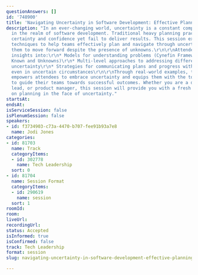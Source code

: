 ```yaml
---
questionAnswers: []
id: '748900'
title: 'Navigating Uncertainty in Software Development: Effective Planning Techniques'
description: "In an ever-changing world, uncertainty is a constant companion, especially
  in the realm of software development. Traditional heavy planning practices promise
  certainty and confidence yet fail to deliver results. This session explores practical
  techniques to help teams effectively plan and navigate through uncertainty, enabling
  them to move forward despite the presence of unknowns.\r\n\r\nAttendees will gain
  insights into:\r\n* Models for understanding problems (Cynefin Framework, and Rumsfeld's
  Known and Unknowns)\r\n* Multi-level approaches to addressing different types of
  uncertainty\r\n* Strategies for communicating plans and progress with confidence,
  even in uncertain circumstances\r\n\r\nThrough real-world examples, this session
  empowers attendees to embrace uncertainty and equips them with the tools necessary
  to guide their teams towards successful outcomes. Whether you are a developer, team
  lead, or product manager, this session will provide you with a fresh perspective
  on planning in the face of uncertainty."
startsAt:
endsAt:
isServiceSession: false
isPlenumSession: false
speakers:
- id: f3734903-c73a-4470-b707-fee91b93a7e8
  name: Jodi Jones
categories:
- id: 81703
  name: Track
  categoryItems:
  - id: 302778
    name: Tech Leadership
  sort: 0
- id: 81704
  name: Session Format
  categoryItems:
  - id: 290619
    name: session
  sort: 1
roomId:
room:
liveUrl:
recordingUrl:
status: Accepted
isInformed: true
isConfirmed: false
track: Tech Leadership
format: session
slug: navigating-uncertainty-in-software-development-effective-planning-techniques

---
```

